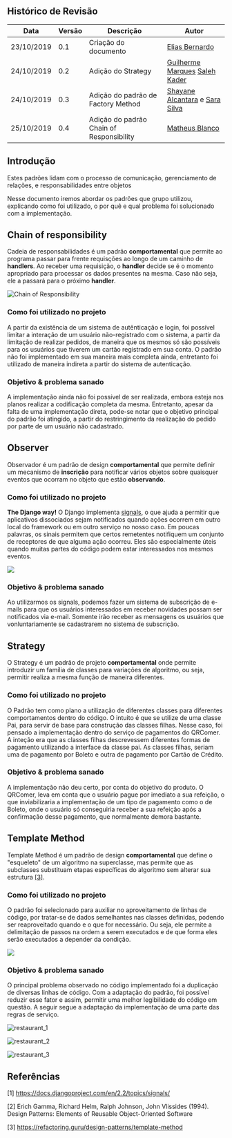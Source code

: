## Histórico de Revisão

| Data       | Versão | Descrição                                | Autor                                                                                                 |
| ---------- | ------ | ---------------------------------------- | ----------------------------------------------------------------------------------------------------- |
| 23/10/2019 | 0.1    | Criação do documento                     | [Elias Bernardo](https://github.com/ebmm01)                                                           |
| 24/10/2019 | 0.2    | Adição do Strategy                       | [Guilherme Marques](https://github.com/guilhesme23) [Saleh Kader](https://github.com/devsalula)       |
| 24/10/2019 | 0.3    | Adição do padrão de Factory Method       | [Shayane Alcantara](https://github.com/shayanealcantara) e [Sara Silva](https://github.com/sarasilva) |
| 25/10/2019 | 0.4    | Adição do padrão Chain of Responsibility | [Matheus Blanco](https://github.com/MatheusBlanco)                                                    |

## Introdução

Estes padrões lidam com o processo de comunicação, gerenciamento de relações, e responsabilidades entre objetos

Nesse documento iremos abordar os padrões que grupo utilizou, explicando como foi utilizado, o por quê e qual problema foi solucionado com a implementação.

## Chain of responsibility

Cadeia de responsabilidades é um padrão **comportamental** que permite ao programa passar para frente requisções ao longo de um caminho de **handlers**. Ao receber uma requisição, o **handler** decide se é o momento apropriado para processar os dados presentes na mesma. Caso não seja, ele a passará para o próximo **handler**.

![Chain of Responsibility](../images/patterns/cor.png)

### Como foi utilizado no projeto

A partir da existência de um sistema de autênticação e login, foi possível limitar a interação de um usuário não-registrado com o sistema, a partir da limitação de realizar pedidos, de maneira que os mesmos só são possíveis para os usuários que tiverem um cartão registrado em sua conta. O padrão não foi implementado em sua maneira mais completa ainda, entretanto foi utilizado de maneira indireta a partir do sistema de autenticação.

### Objetivo & problema sanado

A implementação ainda não foi possível de ser realizada, embora esteja nos planos realizar a codificação completa da mesma. Entretanto, apesar da falta de uma implementação direta, pode-se notar que o objetivo principal do padrão foi atingido, a partir do restringimento da realização do pedido por parte de um usuário não cadastrado.

## Observer

Observador é um padrão de design **comportamental** que permite definir um mecanismo de **inscrição** para notificar vários objetos sobre quaisquer eventos que ocorram no objeto que estão **observando**.

### Como foi utilizado no projeto

**The Django way!** O Django implementa [signals](https://docs.djangoproject.com/en/2.2/topics/signals/), o que ajuda a permitir que aplicativos dissociados sejam notificados quando ações ocorrem em outro local do framework ou em outro serviço no nosso caso. Em poucas palavras, os sinais permitem que certos remetentes notifiquem um conjunto de receptores de que alguma ação ocorreu. Eles são especialmente úteis quando muitas partes do código podem estar interessados nos mesmos eventos.

![](http://1.bp.blogspot.com/_qOKUA2GftVM/SjAH5nr8cJI/AAAAAAAAALE/kAGYscUQerc/w1200-h630-p-k-no-nu/django_signal_sender_receiver_association.png)

### Objetivo & problema sanado

Ao utilizarmos os signals, podemos fazer um sistema de subscrição de e-mails para que os usuários interessados em receber novidades possam ser notificados via e-mail. Somente irão receber as mensagens os usuários que vonluntariamente se cadastrarem no sistema de subscrição.

## Strategy

O Strategy é um padrão de projeto **comportamental** onde permite introduzir um família de classes para variações de algoritmo, ou seja, permitir realiza a mesma função de maneira diferentes.

### Como foi utilizado no projeto

O Padrão tem como plano a utilização de diferentes classes para diferentes comportamentos dentro do código. O intuito é que se utilize de uma classe Pai, para servir de base para construção das classes filhas. Nesse caso, foi pensado a implementação dentro do serviço de pagamentos do QRComer. A inteção era que as classes filhas descrevessem diferentes formas de pagamento utilizando a interface da classe pai. As classes filhas, seriam uma de pagamento por Boleto e outra de pagamento por Cartão de Crédito.

### Objetivo & problema sanado

A implementação não deu certo, por conta do objetivo do produto. O QRComer, leva em conta que o usuário pague por imediato a sua refeição, o que inviabilizaria a implementação de um tipo de pagamento como o de Boleto, onde o usuário só conseguiria receber a sua refeição após a confirmação desse pagamento, que normalmente demora bastante.

## Template Method

Template Method é um padrão de design **comportamental** que define o "esqueleto" de um algoritmo na superclasse, mas permite que as subclasses substituam etapas específicas do algoritmo sem alterar sua estrutura [[3]](https://refactoring.guru/design-patterns/template-method).

### Como foi utilizado no projeto

O padrão foi selecionado para auxiliar no aproveitamento de linhas de código, por tratar-se de dados semelhantes nas classes definidas, podendo ser reaproveitado quando e o que for necessário. Ou seja, ele permite a delimitação de passos na ordem a serem executados e de que forma eles serão executados a depender da condição.

![](https://raw.githubusercontent.com/fga-desenho-2019-2/Wiki/develop/docs/images/diagramas-uml/class_diagram_restaurant_v2.jpg)

### Objetivo & problema sanado

O principal problema observado no código implementado foi a duplicação de diversas linhas de código. Com a adaptação do padrão, foi possível reduzir esse fator e assim, permitir uma melhor legibilidade do código em questão. A seguir segue a adaptação da implementação de uma parte das regras de serviço.

![restaurant_1](../images/patterns/restaurante_1.png)

![restaurant_2](../images/patterns/restaurant_2.png)

![restaurant_3](../images/patterns/restaurant_3.png)

## Referências

[1] https://docs.djangoproject.com/en/2.2/topics/signals/

[2] Erich Gamma, Richard Helm, Ralph Johnson, John Vlissides (1994). Design Patterns: Elements of Reusable Object-Oriented Software

[3] https://refactoring.guru/design-patterns/template-method
